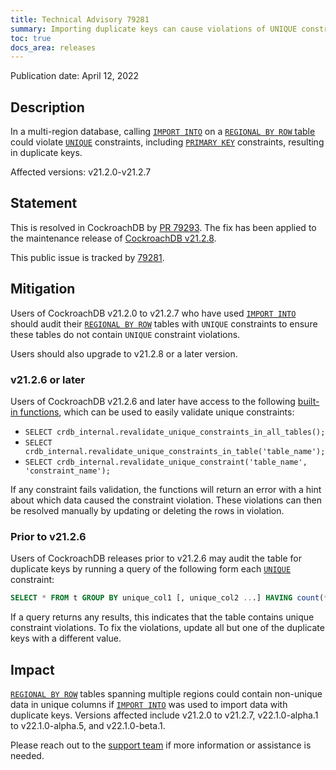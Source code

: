 ```yaml
---
title: Technical Advisory 79281
summary: Importing duplicate keys can cause violations of UNIQUE constrants
toc: true
docs_area: releases
---
```


Publication date: April 12, 2022

## Description

In a multi-region database, calling [`IMPORT INTO`](../v22.1/import-into.html) on a [`REGIONAL BY ROW` table](../v22.1/regional-tables.html) could violate [`UNIQUE`](../v22.1/unique.html) constraints, including [`PRIMARY KEY`](../v22.1/primary-key.html) constraints, resulting in duplicate keys.

Affected versions: v21.2.0-v21.2.7

## Statement

This is resolved in CockroachDB by [PR 79293](https://github.com/cockroachdb/cockroach/pull/79293).
The fix has been applied to the maintenance release of [CockroachDB v21.2.8](../releases/v21.2.html#v21-2-8).

This public issue is tracked by [79281](https://github.com/cockroachdb/cockroach/issues/79281).

## Mitigation

Users of CockroachDB v21.2.0 to v21.2.7 who have used [`IMPORT INTO`](../v22.1/import-into.html) should audit their [`REGIONAL BY ROW`](../v22.1/regional-tables.html) tables with `UNIQUE` constraints to ensure these tables do not contain `UNIQUE` constraint violations.

Users should also upgrade to v21.2.8 or a later version.

### v21.2.6 or later

Users of CockroachDB v21.2.6 and later have access to the following [built-in functions](../v22.1/functions-and-operators.html), which can be used to easily validate unique constraints:

- `SELECT crdb_internal.revalidate_unique_constraints_in_all_tables();`
- `SELECT crdb_internal.revalidate_unique_constraints_in_table('table_name');`
- `SELECT crdb_internal.revalidate_unique_constraint('table_name', 'constraint_name');`

If any constraint fails validation, the functions will return an error with a hint about which data caused the constraint violation. These violations can then be resolved manually by updating or deleting the rows in violation.

### Prior to v21.2.6

Users of CockroachDB releases prior to v21.2.6 may audit the table for duplicate keys by running a query of the following form each [`UNIQUE`](../v22.1/unique.html) constraint:

~~~sql
SELECT * FROM t GROUP BY unique_col1 [, unique_col2 ...] HAVING count(*) > 1;
~~~

If a query returns any results, this indicates that the table contains unique constraint violations. To fix the violations, update all but one of the duplicate keys with a different value.

## Impact

[`REGIONAL BY ROW`](../v22.1/regional-tables.html) tables spanning multiple regions could contain non-unique data in unique columns if [`IMPORT INTO`](../v22.1/import-into.html) was used to import data with duplicate keys. Versions affected include v21.2.0 to v21.2.7, v22.1.0-alpha.1 to v22.1.0-alpha.5, and v22.1.0-beta.1.

Please reach out to the [support team](https://support.cockroachlabs.com/) if more information or assistance is needed.
